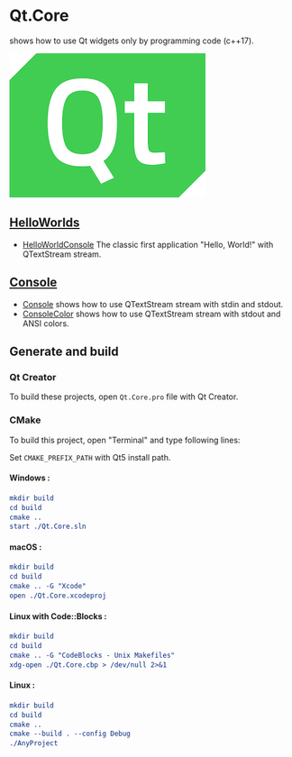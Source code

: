 # Qt.Core

shows how to use Qt widgets only by programming code (c++17).

[![qt](../docs/Pictures/qt_header.png)](https://gammasoft71.wixsite.com/gammasoft/qt)

## [HelloWorlds](HelloWorlds/README.md)

* [HelloWorldConsole](HelloWorlds/HelloWorldConsole/README.md) The classic first application "Hello, World!" with QTextStream stream.

## [Console](Console/README.md)

* [Console](Console/Console/README.md) shows how to use QTextStream stream with stdin and stdout.
* [ConsoleColor](Console/ConsoleColor/README.md) shows how to use QTextStream stream with stdout and ANSI colors.

## Generate and build

### Qt Creator

To build these projects, open `Qt.Core.pro` file with Qt Creator.

### CMake

To build this project, open "Terminal" and type following lines:

Set `CMAKE_PREFIX_PATH` with Qt5 install path.

#### Windows :

``` cmake
mkdir build
cd build
cmake ..
start ./Qt.Core.sln
```

#### macOS :

``` cmake
mkdir build
cd build
cmake .. -G "Xcode"
open ./Qt.Core.xcodeproj
```

#### Linux with Code::Blocks :

``` cmake
mkdir build
cd build
cmake .. -G "CodeBlocks - Unix Makefiles"
xdg-open ./Qt.Core.cbp > /dev/null 2>&1
```

#### Linux :

``` cmake
mkdir build
cd build
cmake .. 
cmake --build . --config Debug
./AnyProject
```
